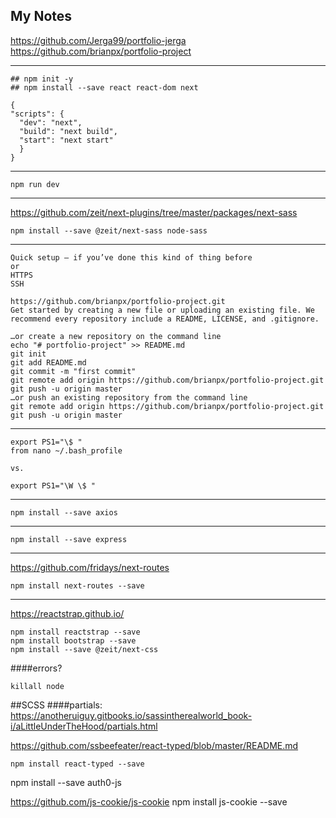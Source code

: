 ## **My Notes**

<https://github.com/Jerga99/portfolio-jerga>
<https://github.com/brianpx/portfolio-project>

---

```
## npm init -y
## npm install --save react react-dom next
```

```
{
"scripts": {
  "dev": "next",
  "build": "next build",
  "start": "next start"
  }
}
```

---

```
npm run dev
```

---

https://github.com/zeit/next-plugins/tree/master/packages/next-sass

```
npm install --save @zeit/next-sass node-sass
```

---

```
Quick setup — if you’ve done this kind of thing before
or
HTTPS
SSH

https://github.com/brianpx/portfolio-project.git
Get started by creating a new file or uploading an existing file. We recommend every repository include a README, LICENSE, and .gitignore.

…or create a new repository on the command line
echo "# portfolio-project" >> README.md
git init
git add README.md
git commit -m "first commit"
git remote add origin https://github.com/brianpx/portfolio-project.git
git push -u origin master
…or push an existing repository from the command line
git remote add origin https://github.com/brianpx/portfolio-project.git
git push -u origin master
```

---

```
export PS1="\$ "
from nano ~/.bash_profile

vs.

export PS1="\W \$ "
```

---

```
npm install --save axios
```

---

```
npm install --save express
```

---

https://github.com/fridays/next-routes

```
npm install next-routes --save
```

---

https://reactstrap.github.io/

```
npm install reactstrap --save
npm install bootstrap --save
npm install --save @zeit/next-css
```

####errors?

```
killall node
```

##SCSS
####partials:
https://anotheruiguy.gitbooks.io/sassintherealworld_book-i/aLittleUnderTheHood/partials.html

https://github.com/ssbeefeater/react-typed/blob/master/README.md

```
npm install react-typed --save
```

npm install --save auth0-js

https://github.com/js-cookie/js-cookie
npm install js-cookie --save
